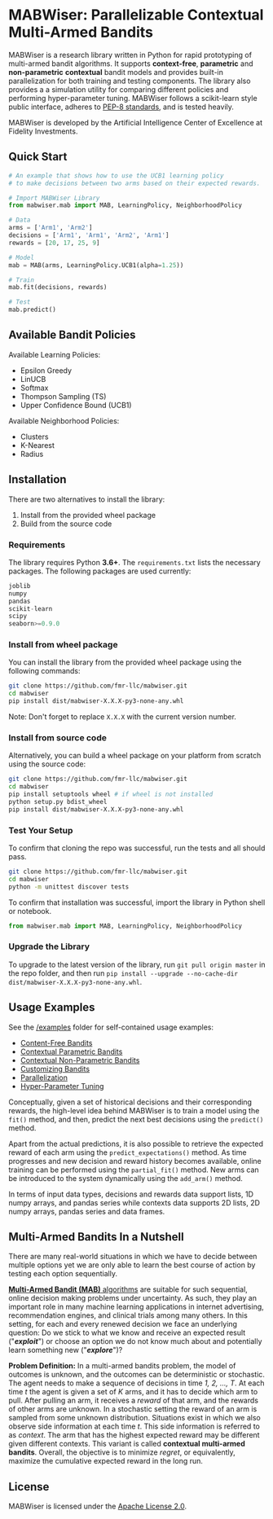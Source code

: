 # MABWiser: Parallelizable Contextual Multi-Armed Bandits 

MABWiser is a research library written in Python for rapid prototyping of multi-armed bandit algorithms.
It supports **context-free**, **parametric** and **non-parametric** **contextual** bandit models and provides built-in 
parallelization for both training and testing components. The library also provides a a simulation utility for comparing 
different policies and performing hyper-parameter tuning. MABWiser follows a scikit-learn style public interface, adheres to 
[PEP-8 standards](https://www.python.org/dev/peps/pep-0008/), and is tested heavily.

MABWiser is developed by the Artificial Intelligence Center of Excellence at Fidelity Investments.

## Quick Start

```python
# An example that shows how to use the UCB1 learning policy
# to make decisions between two arms based on their expected rewards.

# Import MABWiser Library
from mabwiser.mab import MAB, LearningPolicy, NeighborhoodPolicy

# Data
arms = ['Arm1', 'Arm2']
decisions = ['Arm1', 'Arm1', 'Arm2', 'Arm1']
rewards = [20, 17, 25, 9]

# Model 
mab = MAB(arms, LearningPolicy.UCB1(alpha=1.25))

# Train
mab.fit(decisions, rewards)

# Test
mab.predict()
```

## Available Bandit Policies

Available Learning Policies:
* Epsilon Greedy
* LinUCB
* Softmax
* Thompson Sampling (TS)
* Upper Confidence Bound (UCB1)

Available Neighborhood Policies: 
* Clusters
* K-Nearest
* Radius

## Installation

There are two alternatives to install the library: 

1. Install from the provided wheel package
2. Build from the source code 
	
### Requirements

The library requires Python **3.6+**. The ``requirements.txt`` lists the necessary
packages. The following packages are used currently:

```python
joblib
numpy
pandas
scikit-learn
scipy
seaborn>=0.9.0
```

### Install from wheel package

You can install the library from the provided wheel package using the following commands:

```bash
git clone https://github.com/fmr-llc/mabwiser.git 
cd mabwiser
pip install dist/mabwiser-X.X.X-py3-none-any.whl
```
Note: Don't forget to replace ``X.X.X`` with the current version number. 

### Install from source code

Alternatively, you can build a wheel package on your platform from scratch using the source code:

```bash
git clone https://github.com/fmr-llc/mabwiser.git
cd mabwiser
pip install setuptools wheel # if wheel is not installed
python setup.py bdist_wheel 
pip install dist/mabwiser-X.X.X-py3-none-any.whl
```

### Test Your Setup
To confirm that cloning the repo was successful, run the tests and all should pass.

```bash
git clone https://github.com/fmr-llc/mabwiser.git
cd mabwiser
python -m unittest discover tests
```

To confirm that installation was successful, import the library in Python shell or notebook. 

```python
from mabwiser.mab import MAB, LearningPolicy, NeighborhoodPolicy
```

### Upgrade the Library

To upgrade to the latest version of the library, run ``git pull origin master`` in the repo folder, 
and then run ``pip install --upgrade --no-cache-dir dist/mabwiser-X.X.X-py3-none-any.whl``.


## Usage Examples

See the [/examples](https://github.com/fmr-llc/mabwiser/tree/master/examples) folder for self-contained usage examples:

* [Content-Free Bandits](https://github.com/fmr-llc/mabwiser/blob/master/examples/context_free_mab.py)
* [Contextual Parametric Bandits](https://github.com/fmr-llc/mabwiser/blob/master/examples/parametric_mab.py)
* [Contextual Non-Parametric Bandits](https://github.com/fmr-llc/mabwiser/blob/master/examples/contextual_mab.py)
* [Customizing Bandits](https://github.com/fmr-llc/mabwiser/blob/master/examples/customized_mab.py)
* [Parallelization](https://github.com/fmr-llc/mabwiser/blob/master/examples/parallel_mab.py)
* [Hyper-Parameter Tuning](https://github.com/fmr-llc/mabwiser/blob/master/examples/simulator.py)

Conceptually, given a set of historical decisions and their corresponding rewards, 
the high-level idea behind MABWiser is to train a model using the `fit()` method, and then, predict the 
next best decisions using the `predict()` method.

Apart from the actual predictions, it is also possible to retrieve the expected reward of each arm using 
the `predict_expectations()` method. As time progresses and new decision and reward history becomes available, online 
training can be performed using the `partial_fit()` method. New arms can be introduced to the system dynamically using 
the `add_arm()` method. 

In terms of input data types, decisions and rewards data support lists, 1D numpy arrays, and pandas series while 
contexts data supports 2D lists, 2D numpy arrays, pandas series and data frames.

## Multi-Armed Bandits In a Nutshell

There are many real-world situations in which we have to decide between multiple options yet we are
only able to learn the best course of action by testing each option sequentially. 

[**Multi-Armed Bandit (MAB)** algorithms](https://en.wikipedia.org/wiki/Multi-armed_bandit) are suitable for such 
sequential, online decision making problems under uncertainty.
As such, they play an important role in many machine learning applications in internet advertising, recommendation 
engines, and clinical trials among many others.
In this setting, for each and every renewed decision we face an underlying question: 
Do we stick to what we know and receive an expected result ("**_exploit_**") or choose an option we do not know much 
about and potentially learn something new ("**_explore_**")?

**Problem Definition:** In a multi-armed bandits problem, the model of outcomes is unknown, and the outcomes can be 
deterministic
or stochastic. The agent needs to make a sequence of decisions in time *1, 2, ..., T*.
At each time *t* the agent is given a set of *K* arms, and it has to decide which arm to pull. 
After pulling an arm, it receives a *reward* of that arm, and the rewards of other arms are unknown. 
In a stochastic setting the reward of an arm is sampled from some unknown distribution. Situations exist in which we 
also observe side information at each time *t*. This side information is referred to as *context*. The arm that has the 
highest expected reward may be different given different contexts.
This variant is called **contextual multi-armed bandits**. Overall, the objective is to minimize _regret_, or 
equivalently, maximize the cumulative expected reward in the long run.


## License

MABWiser is licensed under the [Apache License 2.0](LICENSE.md).

<br>